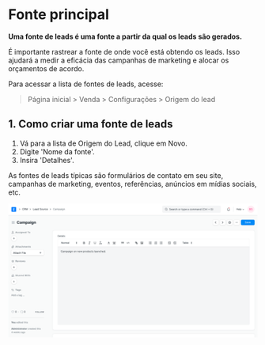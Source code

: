 # Fonte principal


**Uma fonte de leads é uma fonte a partir da qual os leads são gerados.**


É importante rastrear a fonte de onde você está obtendo os leads. Isso ajudará a medir a eficácia das campanhas de marketing e alocar os orçamentos de acordo.


Para acessar a lista de fontes de leads, acesse:



> 
> Página inicial > Venda > Configurações > Origem do lead
> 
> 
> 


## 1. Como criar uma fonte de leads


1. Vá para a lista de Origem do Lead, clique em Novo.
2. Digite 'Nome da fonte'.
3. Insira 'Detalhes'.


As fontes de leads típicas são formulários de contato em seu site, campanhas de marketing, eventos, referências, anúncios em mídias sociais, etc.


![Lead Source](/files/lead-source.png)

